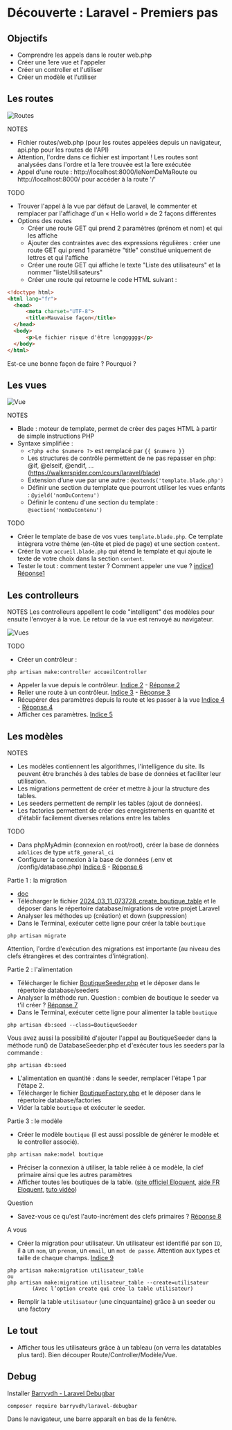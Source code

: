 # Découverte : Laravel - Premiers pas

## Objectifs
- Comprendre les appels dans le router web.php
- Créer une 1ere vue et l'appeler
- Créer un controller et l'utiliser
- Créer un modèle et l'utiliser


## Les routes

![Routes](/ressources/tutoLaravel/MVC-routes.JPG)

NOTES
- Fichier routes/web.php (pour les routes appelées depuis un navigateur, api.php pour les routes de l'API)
- Attention, l'ordre dans ce fichier est important ! Les routes sont analysées dans l'ordre et la 1ere trouvée est la 1ere exécutée
- Appel d'une route : http://localhost:8000/leNomDeMaRoute ou http://localhost:8000/ pour accéder à la route '/'

TODO
- Trouver l'appel à la vue par défaut de Laravel, le commenter et remplacer par l'affichage d'un « Hello world » de 2 façons différentes
- Options des routes
  - Créer une route GET qui prend 2 paramètres (prénom et nom) et qui les affiche
  - Ajouter des contraintes avec des expressions régulières : créer une route GET qui prend 1 paramètre "title" constitué uniquement de lettres et qui l'affiche
  - Créer une route GET qui affiche le texte "Liste des utilisateurs" et la nommer "listeUtilisateurs"
  - Créer une route qui retourne le code HTML suivant :

``` HTML
<!doctype html>
<html lang="fr">
  <head>
      <meta charset="UTF-8">
      <title>Mauvaise façon</title>
  </head>
  <body>
      <p>Le fichier risque d'être longggggg</p>
  </body>
</html>
```

Est-ce une bonne façon de faire ? Pourquoi ?


## Les vues

![Vue](/ressources/tutoLaravel/MVC-vues.JPG)

NOTES

- Blade : moteur de template, permet de créer des pages HTML à partir de simple instructions PHP
- Syntaxe simplifiée :
  - `<?php echo $numero ?>` est remplacé par `{{ $numero }}`
  - Les structures de contrôle permettent de ne pas repasser en php: @if, @elseif, @endif, … (<a href="https://walkerspider.com/cours/laravel/blade" target="_blank">https://walkerspider.com/cours/laravel/blade</a>)
  - Extension d’une vue par une autre : `@extends('template.blade.php')`
  - Définir une section du template que pourront utiliser les vues enfants : `@yield('nomDuContenu')`
  - Définir le contenu d'une section du template : `@section('nomDuContenu')`

TODO

- Créer le template de base de vos vues `template.blade.php`. Ce template intègrera votre thème (en-tête et pied de page) et une section `content`.
- Créer la vue `accueil.blade.php` qui étend le template et qui ajoute le texte de votre choix dans la section `content`.
- Tester le tout : comment tester ? Comment appeler une vue ? [indice1](../ressources/tutoLaravel/indices.md) [Réponse1](../ressources/tutoLaravel/reponses.md)

## Les controlleurs

NOTES
Les controlleurs appellent le code "intelligent" des modèles pour ensuite l'envoyer à la vue. Le retour de la vue est renvoyé au navigateur.

![Vues](/ressources/tutoLaravel/MVC-controllers-vues.JPG)

TODO
- Créer un contrôleur :
```
php artisan make:controller accueilController
```
- Appeler la vue depuis le contrôleur. [Indice 2](../ressources/tutoLaravel/indices.md) - [Réponse 2](../ressources/tutoLaravel/reponses.md)
- Relier une route à un contrôleur. [Indice 3](../ressources/tutoLaravel/indices.md) - [Réponse 3](../ressources/tutoLaravel/reponses.md)
- Récupérer des paramètres depuis la route et les passer à la vue [Indice 4](../ressources/tutoLaravel/indices.md) - [Réponse 4](../ressources/tutoLaravel/reponses.md)
- Afficher ces paramètres. [Indice 5](../ressources/tutoLaravel/indices.md) 

## Les modèles

NOTES
- Les modèles contiennent les algorithmes, l'intelligence du site. Ils peuvent être branchés à des tables de base de données et faciliter leur utilisation.
- Les migrations permettent de créer et mettre à jour la structure des tables.
- Les seeders permettent de remplir les tables (ajout de données).
- Les factories permettent de créer des enregistrements en quantité et d'établir facilement diverses relations entre les tables

TODO
- Dans phpMyAdmin (connexion en root/root), créer la base de données `adolices` de type `utf8_general_ci`
- Configurer la connexion à la base de données (.env et /config/database.php)  [Indice 6](../ressources/tutoLaravel/indices.md) - [Réponse 6](../ressources/tutoLaravel/reponses.md)

Partie 1 : la migration
- <a href="https://laravel.com/docs/11.x/migrations" target="_blank">doc</a> 
- Télécharger le fichier [2024_03_11_073728_create_boutique_table](../ressources/tutoLaravel/bd/migrations/2024_03_11_073728_create_boutique_table.php) et le déposer dans le répertoire database/migrations de votre projet Laravel
- Analyser les méthodes up (création) et down (suppression)
- Dans le Terminal, exécuter cette ligne pour créer la table `boutique`
```
php artisan migrate
```
Attention, l'ordre d'exécution des migrations est importante (au niveau des clefs étrangères et des contraintes d'intégration).

Partie 2 : l'alimentation
- Télécharger le fichier [BoutiqueSeeder.php](../ressources/tutoLaravel/bd/seeders/BoutiqueSeeder.php) et le déposer dans le répertoire database/seeders
- Analyser la méthode run. Question : combien de boutique le seeder va t'il créer ? [Réponse 7](../ressources/tutoLaravel/reponses.md)
- Dans le Terminal, exécuter cette ligne pour alimenter la table `boutique`
```
php artisan db:seed --class=BoutiqueSeeder
```
Vous avez aussi la possibilité d'ajouter l'appel au BoutiqueSeeder dans la méthode run() de DatabaseSeeder.php et d'exécuter tous les seeders par la commande :
```
php artisan db:seed
```
- L'alimentation en quantité : dans le seeder, remplacer l'étape 1 par l'étape 2.
- Télécharger le fichier [BoutiqueFactory.php](../ressources/tutoLaravel/bd/factories/BoutiqueFactory.php) et le déposer dans le répertoire database/factories
- Vider la table `boutique` et exécuter le seeder.

Partie 3 : le modèle
- Créer le modèle `boutique` (il est aussi possible de générer le modèle et le controller associé).
```
php artisan make:model boutique
```
- Préciser la connexion à utiliser, la table reliée à ce modèle, la clef primaire ainsi que les autres paramètres
- Afficher toutes les boutiques de la table. (<a href="https://laravel.com/docs/11.x/eloquent" target="_blank">site officiel Eloquent</a>, <a href="https://laravel.sillo.org/posts/cours-laravel-12-les-donnees-migrations-et-modeles" target="_blank">aide FR Eloquent</a>, <a href="https://grafikart.fr/tutoriels/orm-eloquent-laravel-2115" target="_blank"> tuto vidéo</a>)

Question
- Savez-vous ce qu'est l'auto-incrément des clefs primaires ? [Réponse 8](../ressources/tutoLaravel/reponses.md)

A vous
- Créer la migration pour utilisateur.
Un utilisateur est identifié par son `ID`, il a un `nom`, un `prenom`, un `email`, un `mot de passe`. Attention aux types et taille de chaque champs. [Indice 9](../ressources/tutoLaravel/indices.md)
```shell
php artisan make:migration utilisateur_table
ou
php artisan make:migration utilisateur_table --create=utilisateur
		(Avec l’option create qui crée la table utilisateur)
```
- Remplir la table `utilisateur` (une cinquantaine) grâce à un seeder ou une factory

## Le tout
- Afficher tous les utilisateurs grâce à un tableau (on verra les datatables plus tard). Bien découper Route/Controller/Modèle/Vue.

## Debug
Installer <a href="https://github.com/barryvdh/laravel-debugbar" target="_blank">Barryvdh - Laravel Debugbar</a>
``` 
composer require barryvdh/laravel-debugbar
```
Dans le navigateur, une barre apparaît en bas de la fenêtre.